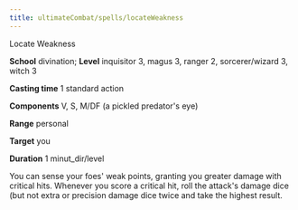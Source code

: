 ```yaml
---
title: ultimateCombat/spells/locateWeakness
---
```

Locate Weakness

**School** divination; **Level** inquisitor 3, magus 3, ranger 2, sorcerer/wizard 3, witch 3

**Casting time** 1 standard action

**Components** V, S, M/DF (a pickled predator's eye)

**Range** personal

**Target** you

**Duration** 1 minut_dir/level

You can sense your foes' weak points, granting you greater damage with critical hits. Whenever you score a critical hit, roll the attack's damage dice (but not extra or precision damage dice twice and take the highest result.

